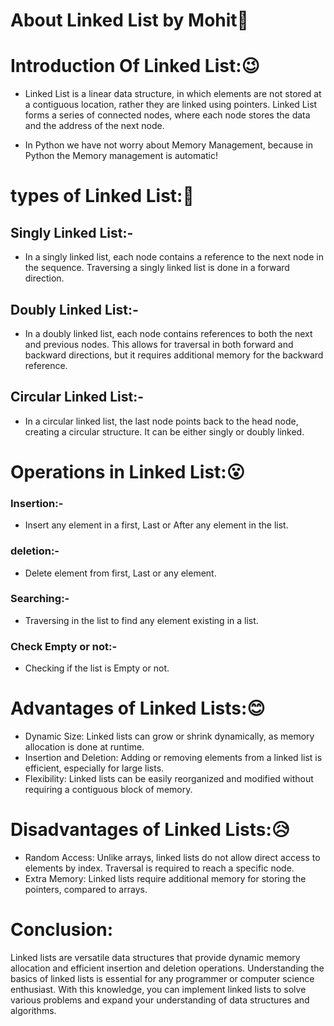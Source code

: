# About Linked List by Mohit🚀

# Introduction Of Linked List:😉
- Linked List is a linear data structure, in which elements are not stored at a contiguous location, rather they are linked using pointers. Linked List forms a series of connected nodes, where each node stores the data and the address of the next node.

- In Python we have not worry about Memory Management, because in Python the Memory management is automatic!

# types of Linked List:🤔

## Singly Linked List:-
- In a singly linked list, each node contains a reference to the next node in the sequence. Traversing a singly linked list is done in a forward direction.

## Doubly Linked List:-
- In a doubly linked list, each node contains references to both the next and previous nodes. This allows for traversal in both forward and backward directions, but it requires additional memory for the backward reference.

## Circular Linked List:-
- In a circular linked list, the last node points back to the head node, creating a circular structure. It can be either singly or doubly linked.

# Operations in Linked List:😮

### Insertion:-
- Insert any element in a first, Last or After any element in the list.

### deletion:-
- Delete element from first, Last or any element.

### Searching:-
- Traversing in the list to find any element existing in a list.

### Check Empty or not:-
- Checking if the list is Empty or not.

# Advantages of Linked Lists:😊
- Dynamic Size: Linked lists can grow or shrink dynamically, as memory allocation is done at runtime.
- Insertion and Deletion: Adding or removing elements from a linked list is efficient, especially for large lists.
- Flexibility: Linked lists can be easily reorganized and modified without requiring a contiguous block of memory.

# Disadvantages of Linked Lists:😥
- Random Access: Unlike arrays, linked lists do not allow direct access to elements by index. Traversal is required to reach a specific node.
- Extra Memory: Linked lists require additional memory for storing the pointers, compared to arrays.

# Conclusion:
Linked lists are versatile data structures that provide dynamic memory allocation and efficient insertion and deletion operations. Understanding the basics of linked lists is essential for any programmer or computer science enthusiast. With this knowledge, you can implement linked lists to solve various problems and expand your understanding of data structures and algorithms.